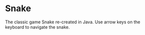 # Snake

The classic game Snake re-created in Java.
Use arrow keys on the keyboard to navigate the snake. 
